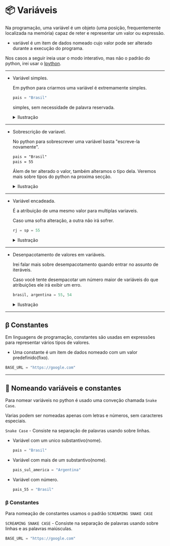 # 📦 Variáveis

Na programação, uma variável é um objeto (uma posição, frequentemente localizada na memória) capaz de reter e representar um valor ou expressão.

- variável é um item de dados nomeado cujo valor pode ser alterado durante a execução do programa.

Nos casos a seguir ireia usar o modo interativo, mas não o padrão do python, irei usar o [Ipython](https://ipython.org/).

---

- Variável simples.

    Em python para criarmos uma variável é extremamente simples.

    ```python
    pais = "Brasil"
    ```

    simples, sem necessidade de palavra reservada.

    <details>
      <summary>
        Ilustração
      </summary>

    ![simple_var_out](../assets/images/basic/simple_var_out.png)

    </details>

---

- Sobrescrição de variavel.

    No python para sobrescrever uma variável basta "escreve-la novamente".

    ```
    pais = "Brasil"
    pais = 55
    ```

    Álem de ter alterado o valor, também alteramos o tipo dela. Veremos mais sobre tipos do python na proxima secção. 

    <details>
      <summary>
        Ilustração
      </summary>

    ![simple_var_out](../assets/images/basic/sub_var_out.png)

    </details>

---

- Variável encadeada.

    É a atribuição de uma mesmo valor para multiplas variaveis.

    Caso uma sofra alteração, a outra não irá sofrer.


    ```python
    rj = sp = 55
    ```

    <details>
      <summary>
        Ilustração
      </summary>

    ![simple_var_out](../assets/images/basic/chain_var_out.png)

    </details>

---

- Desenpacotamento de valores em variáveis.

    Irei falar mais sobre desempacotamento quando entrar no assunto de iteráveis.

    Caso você tente desempacotar um número maior de variáveis do que atribuições ele irá exibir um erro.

    ```python
    brasil, argentina = 55, 54
    ```

    <details>
      <summary>
        Ilustração
      </summary>

    ![simple_var_out](../assets/images/basic/unpac_var_out.png)

    </details>

---

## β Constantes

Em linguagens de programação, constantes são usadas em expressões para representar vários tipos de valores.

- Uma constante é um item de dados nomeado com um valor predefinido(fixo).

```python
BASE_URL = "https://google.com"
```

---

## 🧔 Nomeando variáveis e constantes

Para nomear variáveis no python é usado uma conveção chamada `Snake Case`.

Varias podem ser nomeadas apenas com letras e números, sem caracteres especiais.

`Snake Case` - Consiste na separação de palavras usando sobre linhas.

- Variável com um unico substantivo(nome).

    ```python
    pais = "Brasil"
    ```

- Variável com mais de um substantivo(nome).

    ```python
    pais_sul_america = "Argentina"
    ```

- Variável com número.

    ```python
    pais_55 = "Brasil"
    ```

### β Constantes

Para nomeação de constantes usamos o padrão `SCREAMING SNAKE CASE`

`SCREAMING SNAKE CASE` - Consiste na separação de palavras usando sobre linhas e as palavras maiúsculas.

```python
BASE_URL = "https://google.com"
```


